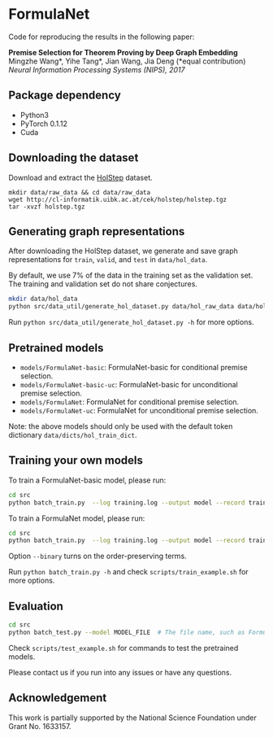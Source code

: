 # FormulaNet

Code for reproducing the results in the following paper:

**Premise Selection for Theorem Proving by Deep Graph Embedding**  
Mingzhe Wang\*, Yihe Tang\*, Jian Wang, Jia Deng (*equal contribution)  
*Neural Information Processing Systems (NIPS), 2017*  

## Package dependency
- Python3
- PyTorch 0.1.12
- Cuda

## Downloading the dataset
Download and extract the [HolStep](http://cl-informatik.uibk.ac.at/cek/holstep/) dataset.

```
mkdir data/raw_data && cd data/raw_data
wget http://cl-informatik.uibk.ac.at/cek/holstep/holstep.tgz
tar -xvzf holstep.tgz
```

## Generating graph representations
After downloading the HolStep dataset, we generate and save graph representations for `train`, `valid`, and `test` in `data/hol_data`.

By default, we use 7% of the data in the training set as the validation set. The training and validation set do not share conjectures. 

```bash
mkdir data/hol_data
python src/data_util/generate_hol_dataset.py data/hol_raw_data data/hol_data
```

Run `python src/data_util/generate_hol_dataset.py -h` for more options.

## Pretrained models

- `models/FormulaNet-basic`: FormulaNet-basic for conditional premise selection.
- `models/FormulaNet-basic-uc`: FormulaNet-basic for unconditional premise selection.
- `models/FormulaNet`: FormulaNet for conditional premise selection.
- `models/FormulaNet-uc`: FormulaNet for unconditional premise selection.

Note: the above models should only be used with the default token dictionary `data/dicts/hol_train_dict`.

## Training your own models

To train a FormulaNet-basic model, please run:

```bash
cd src
python batch_train.py  --log training.log --output model --record train_record
```

To train a FormulaNet model, please run:

```bash
cd src
python batch_train.py  --log training.log --output model --record train_record --binary
```

Option `--binary` turns on the order-preserving terms.

Run `python batch_train.py -h` and check `scripts/train_example.sh` for more options.

## Evaluation
```bash
cd src
python batch_test.py --model MODEL_FILE  # The file name, such as FormulaNet-basic-uc
```

Check `scripts/test_example.sh` for commands to test the pretrained models.

Please contact us if you run into any issues or have any questions.

## Acknowledgement
This work is partially supported by the National Science Foundation under Grant No. 1633157.
